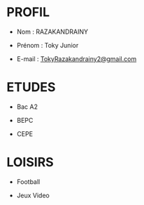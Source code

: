  # PROFIL
 
 - Nom : RAZAKANDRAINY
 
 - Prénom : Toky Junior
 
 - E-mail : TokyRazakandrainy2@gmail.com

# ETUDES

 - Bac A2
 
 - BEPC
 
 - CEPE

# LOISIRS

 - Football
 
 - Jeux Video 
